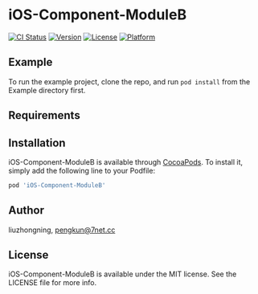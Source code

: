 # iOS-Component-ModuleB

[![CI Status](https://img.shields.io/travis/liuzhongning/iOS-Component-ModuleB.svg?style=flat)](https://travis-ci.org/liuzhongning/iOS-Component-ModuleB)
[![Version](https://img.shields.io/cocoapods/v/iOS-Component-ModuleB.svg?style=flat)](https://cocoapods.org/pods/iOS-Component-ModuleB)
[![License](https://img.shields.io/cocoapods/l/iOS-Component-ModuleB.svg?style=flat)](https://cocoapods.org/pods/iOS-Component-ModuleB)
[![Platform](https://img.shields.io/cocoapods/p/iOS-Component-ModuleB.svg?style=flat)](https://cocoapods.org/pods/iOS-Component-ModuleB)

## Example

To run the example project, clone the repo, and run `pod install` from the Example directory first.

## Requirements

## Installation

iOS-Component-ModuleB is available through [CocoaPods](https://cocoapods.org). To install
it, simply add the following line to your Podfile:

```ruby
pod 'iOS-Component-ModuleB'
```

## Author

liuzhongning, pengkun@7net.cc

## License

iOS-Component-ModuleB is available under the MIT license. See the LICENSE file for more info.
